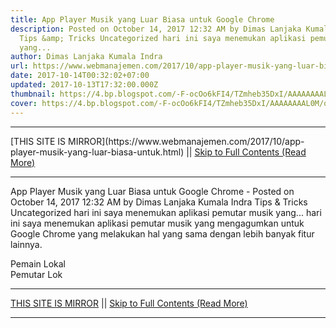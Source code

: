 ```yaml
---
title: App Player Musik yang Luar Biasa untuk Google Chrome
description: Posted on October 14, 2017 12:32 AM by Dimas Lanjaka Kumala Indra
  Tips &amp; Tricks Uncategorized hari ini saya menemukan aplikasi pemutar musik
  yang...
author: Dimas Lanjaka Kumala Indra
url: https://www.webmanajemen.com/2017/10/app-player-musik-yang-luar-biasa-untuk.html
date: 2017-10-14T00:32:02+07:00
updated: 2017-10-13T17:32:00.000Z
thumbnail: https://4.bp.blogspot.com/-F-ocOo6kFI4/TZmheb35DxI/AAAAAAAAL0M/qYSBewm5xDY/s1600/Local-Player.png
cover: https://4.bp.blogspot.com/-F-ocOo6kFI4/TZmheb35DxI/AAAAAAAAL0M/qYSBewm5xDY/s1600/Local-Player.png
---
```


<hr/> [THIS SITE IS MIRROR](https://www.webmanajemen.com/2017/10/app-player-musik-yang-luar-biasa-untuk.html) || <a href="https://www.webmanajemen.com/2017/10/app-player-musik-yang-luar-biasa-untuk.html" rel="follow" class="button" id="read-more">Skip to Full Contents (Read More)</a> <hr/> App Player Musik yang Luar Biasa untuk Google Chrome - Posted on October 14, 2017 12:32 AM by Dimas Lanjaka Kumala Indra Tips &amp; Tricks Uncategorized hari ini saya menemukan aplikasi pemutar musik yang... hari ini saya menemukan aplikasi pemutar musik yang mengagumkan untuk     Google Chrome yang melakukan hal yang sama dengan lebih banyak fitur     lainnya. 

        
Pemain Lokal         
Pemutar Lok <hr/> [THIS SITE IS MIRROR](https://www.webmanajemen.com/2017/10/app-player-musik-yang-luar-biasa-untuk.html) || <a href="https://www.webmanajemen.com/2017/10/app-player-musik-yang-luar-biasa-untuk.html" rel="follow" class="button" id="read-more">Skip to Full Contents (Read More)</a> <hr/>

<script>
    if (location.host.includes('dimaslanjaka12')) {
      location.replace('https://www.webmanajemen.com/2017/10/app-player-musik-yang-luar-biasa-untuk.html');
    }
  </script>